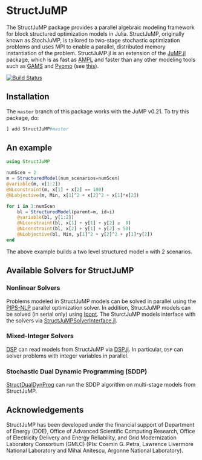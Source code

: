# StructJuMP
The StructJuMP package provides a parallel algebraic modeling framework for block structured optimization models in Julia. StructJuMP, originally known as StochJuMP, is tailored to two-stage stochastic optimization problems and uses MPI to enable a parallel, distributed memory instantiation of the problem. StructJuMP.jl is an extension of the [JuMP.jl](https://github.com/JuliaOpt/JuMP.jl) package, which is as fast as [AMPL](http://ampl.com) and faster than any other modeling tools such as [GAMS](http://www.gams.com) and [Pyomo](http://www.pyomo.org) (see [this](http://arxiv.org/pdf/1312.1431.pdf)).

[![Build Status](https://travis-ci.org/StructJuMP/StructJuMP.jl.svg?branch=master)](https://travis-ci.org/StructJuMP/StructJuMP.jl)

## Installation

The `master` branch of this package works with the JuMP v0.21. To
try this package, do:
```julia
] add StructJuMP#master
```

## An example
```julia
using StructJuMP

numScen = 2
m = StructuredModel(num_scenarios=numScen)
@variable(m, x[1:2])
@NLconstraint(m, x[1] + x[2] == 100)
@NLobjective(m, Min, x[1]^2 + x[2]^2 + x[1]*x[2])

for i in 1:numScen
    bl = StructuredModel(parent=m, id=i)
    @variable(bl, y[1:2])
    @NLconstraint(bl, x[1] + y[1] + y[2] ≥  0)
    @NLconstraint(bl, x[2] + y[1] + y[2] ≤ 50)
    @NLobjective(bl, Min, y[1]^2 + y[2]^2 + y[1]*y[2])
end
```
The above example builds a two level structured model `m` with 2 scenarios.

## Available Solvers for StructJuMP

### Nonlinear Solvers
Problems modeled in StructJuMP models can be solved in parallel using the [PIPS-NLP](https://github.com/Argonne-National-Laboratory/PIPS) parallel optimization solver. In addition, StructJuMP models can be solved (in serial only) using [Ipopt](https://projects.coin-or.org/Ipopt). The SturctJuMP models interface with the solvers via [StructJuMPSolverInterface.jl](https://github.com/Argonne-National-Laboratory/StructJuMPSolverInterface.jl).

### Mixed-Integer Solvers
[DSP](https://github.com/Argonne-National-Laboratory/DSP.git) can read models from StructJuMP via [DSP.jl](https://github.com/kibaekkim/DSP.jl.git). In particular, ``DSP`` can solver problems with integer variables in parallel.

### Stochastic Dual Dynamic Programming (SDDP)
[StructDualDynProg](https://github.com/blegat/StructDualDynProg.jl) can run the SDDP algorithm on multi-stage models from StructJuMP.

## Acknowledgements
StructJuMP has been developed under the financial support of Department of Energy (DOE), Office of Advanced Scientific Computing Research, Office of Electricity Delivery and Energy Reliability, and Grid Modernization Laboratory Consortium (GMLC) (PIs: Cosmin G. Petra, Lawrence Livermore National Laboratory and Mihai Anitescu, Argonne National Laboratory).
